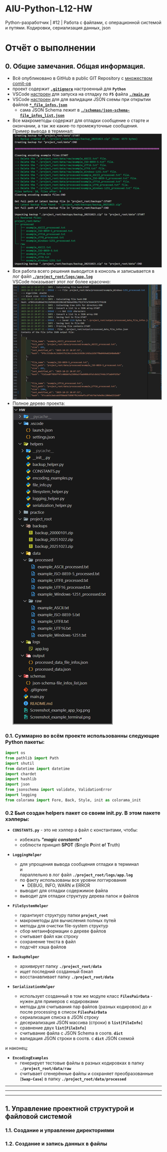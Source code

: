 # AIU-Python-L12-HW
Python-разработчик | #12 | Работа с файлами, с операционной системой и путями. Кодировки, сериализация данных, json

# Отчёт о выполнении

## 0. Общие замечания. Общая информация.

- Всё опубликовано в GitHub в public GIT Repository с [множеством comit-ов](https://github.com/YuriAbele/AIU-Python-L12-HW/commits/main/)
- проект содержит [**``.gitignore``**](./.gitignore) настроенный для **``Python``**
- VSCode [настроен](./.vscode/launch.json) для запуска на отладку по **``F5``** файла [**``./main.py``**](./main.py)
- VSCode [настроен](./.vscode/settings.json) для для валидации JSON схемы при открытии файлов [**``*_file_infos.json``**](./project_root/output/processed_data_file_infos.json)
  - сама JSON Schema лежит в [**``./schemas/json-schema-file_infos_list.json``**](./schemas/json-schema-file_infos_list.json)
- Все макрометоды содержат для отладки сообщение о старте и окончании, а так же какие-то промежуточные сообщения.<br/>
  Пример вывода в терминал:<br/>
  ![Screenshot example terminal](./Screenshot_example_terminal.png)
- Вся работа всего решения выводится в консоль и записывается в лог файл [**``./project_root/logs/app.log``**](./project_root/logs/app.log)<br/>
  VSCode показывает этот лог более красочно:<br/>
  ![Screenshot example app.log](./Screenshot_example_app_log.png)
- Полное дерево проекта:<br/>
  ![Screenshot project tree](Screenshot_project_tree.png)

### 0.1. Суммарно во всём проекте использованны следующие Python пакеты:

```py
import os
from pathlib import Path
import shutil
from datetime import datetime
import chardet
import hashlib
import json
from jsonschema import validate, ValidationError
import logging
from colorama import Fore, Back, Style, init as colorama_init
```


### 0.2 Был создан helpers пакет со своим __init__.py. В этом пакете хэлперы:

- **``CONSTANTS.py``** - это не хэлпер а файл с константами, чтобы:
    - избежать **<i>"magic constants"</i>**
    - соблюсти принцип **SPOT** (**S**ingle **P**oint **o**f **T**ruth)

- **``LoggingHelper``**
    - для упрощения вывода сообщения отладки в терминал<br/>и<br/>параллельно в лог файл **``./project_root/logs/app.log``**
    - по факту использованы все уровни логгирования
        - DEBUG, INFO, WARN и ERROR
    - выводит для отладки содержимое файла
    - выводит для отладки структуру дерева папок и файлов

- **``FileSystemHelper``**
    - гарантиует структуру папки **``project_root``**
    - макрометоды для вычисления полных путей
    - методы для очистки file-system структур
    - сбор метаинформации о дереве файлов
    - считывает файл как строку
    - сохранение текста в файл
    - подсчёт хэша файлов

- **``BackupHelper``**
    - архивирует папку **``./project_root/data``**
    - ищет последний созданный бэкап
    - восстанавливает папку **``./project_root/data``**

- **``SerializationHelper``**
    - использует созданный в том же модуле класс **``FilesPairData``** - нужен для примеров с кодировками
    - методы для считывания пар файлов (разных кодировок) до и после processing в список **``FilesPairData``**
    - сериализация списка в JSON строку
    - десериализация JSON массива (строки) в **``list[FileInfo]``**
    - сравнение двух **``list[FileInfo]``**
    - считывание файла с JSON Schema в соотв. **``dict``**
    - валидация JSON строки в соотв. с **``dict``** JSON схемой

и наконец:

- **``EncodingExamples``**
    - генерирует тестовые файлы в разных кодировках в папку **``./project_root/data/raw``**
    - считывает сгенерённые файлы и сохраняет преобразованные (**``Swap-Case``**) в папку **``./project_root/data/processed``**

----
----
----

## 1. Управление проектной структурой и файловой системой

### 1.1. Создание и управление директориями



### 1.2. Создание и запись данных в файлы